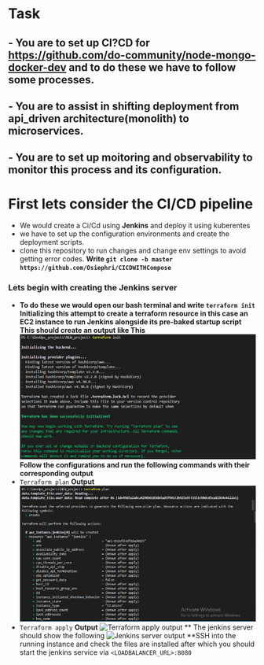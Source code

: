# Task
## - You are to set up CI?CD for https://github.com/do-community/node-mongo-docker-dev and to do these we have to follow some processes.
## - You are to assist in shifting deployment from  api_driven architecture(monolith) to microservices. 
## - You are to set up moitoring and observability to monitor this process and its configuration.

# First lets consider the CI/CD pipeline
- We would create a Ci/Cd using **Jenkins** and deploy it using kuberentes
- we have to set up the configuration environments and create the deployment scripts.
- clone this repository to run changes and change env settings to avoid getting error codes. **Write `git clone -b master https://github.com/Osiephri/CICDWITHCompose 
`** 

### Lets begin with creating the Jenkins server
- **To do these we would open our bash terminal and write `terraform init`**
**Initializing this attempt to create a terraform resource in this case an EC2 instance to run Jenkins alongside its pre-baked startup script**
**This should create an output like This**
![Terraform Init Output](https://github.com/Osiephri/CICDWITHCompose/blob/main/assets/youverfy14.PNG)
**Follow the configurations and run the following commands with their corresponding output**
- `Terraform plan`
**Output**
![Terraform plan output](https://github.com/Osiephri/CICDWITHCompose/blob/main/assets/youverfy13.PNG)
- `Terraform apply`
**Output**
![Terraform apply output](https://github.com/Osiephri/CICDWITHCompose/blob/main/assets/youverfy12.PNG)
** The jenkins server should show the following
![Jenkins server output](https://github.com/Osiephri/CICDWITHCompose/blob/main/assets/youverfy11.PNG)
**SSH into the running instance and check the files are installed after which you should start the jenkins service via `<LOADBALANCER_URL>:8080` 
